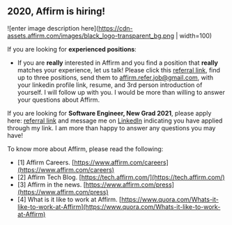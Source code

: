 ## 2020, Affirm is hiring!

![enter image description here](https://cdn-assets.affirm.com/images/black_logo-transparent_bg.png | width=100)

If you are looking for **experienced positions**: 

- If you are **really** interested in Affirm and you find a position that **really** matches your experience, let us talk! Please click this [referral link](https://grnh.se/8ec8f9fd3us), find up to three positions, send them to affirm.refer.job@gmail.com, with your linkedin profile link, resume, and 3rd person introduction of yourself. I will follow up with you. I would be more than willing to answer your questions about Affirm. 

If you are looking for **Software Engineer, New Grad 2021**, please apply here: [referral link](https://grnh.se/c48d8f7c3us) and message me on [LinkedIn](https://www.linkedin.com/in/jiaruixu/) indicating you have applied through my link. I am more than happy to answer any questions you may have!

To know more about Affirm, please read the following: 

- [1] Affirm Careers. [https://www.affirm.com/careers](https://www.affirm.com/careers)
- [2] Affirm Tech Blog. [https://tech.affirm.com/](https://tech.affirm.com/)
- [3] Affirm in the news. [https://www.affirm.com/press](https://www.affirm.com/press)
- [4] What is it like to work at Affirm. [https://www.quora.com/Whats-it-like-to-work-at-Affirm](https://www.quora.com/Whats-it-like-to-work-at-Affirm)
